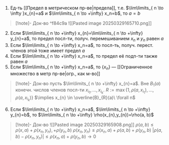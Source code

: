 1. Ед-ть [[Предел в метрическом пр-ве|предела]], т.е. $\lim\limits_{ n \to \infty }x_{n}=a$ и $\lim\limits_{ n \to +\infty} x_n=b$, то $a=b$
>[!note]- Док-во ^f84c9a
>![[Pasted image 20250329165710.png]]
2. Если $\lim\limits_{ n \to +\infty} x_{n}=\lim\limits_{ n \to +\infty} y_{n}=a$, то предел посл-ти, получ. перемешиванием $x_{n}$ и $y_{n}$ равен $a$
3. Если $\lim\limits_{ n \to +\infty} x_n=a$, то посл-ть, получ. перест. членов этой тоже имеет предел $a$
4. Если $\lim\limits_{ n \to +\infty} x_n=a$, то предел её подп-ти также равен $a$
5. Если $\lim\limits_{ n \to +\infty} x_n=a$, то $\{ x_{n} \}$ — [[Ограниченное множество в метр пр-ве|огр., как м-во]]
>[!note]- Док-во
>пусть $\lim\limits_{ n \to +\infty} x_{n}=a$. Вне $B_{1}(a)$ конечн. числов членов посл-ти $x_{i_{1}}, \dots,x_{i_{k}}$. $R:=\max\{ 1, \rho(a, x_{i_{1}}),\dots, \rho(a, x_{i_{k}}) \}$ $\implies x_{n} \in \overline{B}_{R}(a)\ \forall n$
6. Если $\lim\limits_{ n \to +\infty} x_n=a$, $\lim\limits_{ n \to +\infty} y_{n}=b$, то $\lim\limits_{ n \to +\infty} \rho(x_{n},y_{n})=\rho(a, b)$
>[!note]- Док-во
>![[Pasted image 20250329165908.png]]
>$\rho(a, b)\leq \rho(x, a) + \rho(x_{n}, y_{n}), +\rho(y_{n}, b)$
>$\rho(x_{n}, y_{n})\leq \rho(x_{n}, a)+\rho(a, b)+\rho(y_{n},b)$
>$|\rho(a, b)-\rho(x_{n}, y_{n})|\leq \rho(x_{n}, a)+\rho(y_{n}, b)\to 0$
